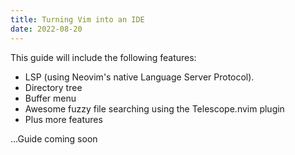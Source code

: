 ```yaml
---
title: Turning Vim into an IDE
date: 2022-08-20
---
```


This guide will include the following features:
- LSP (using Neovim's native Language Server Protocol).
- Directory tree
- Buffer menu
- Awesome fuzzy file searching using the Telescope.nvim plugin
- Plus more features

...Guide coming soon
